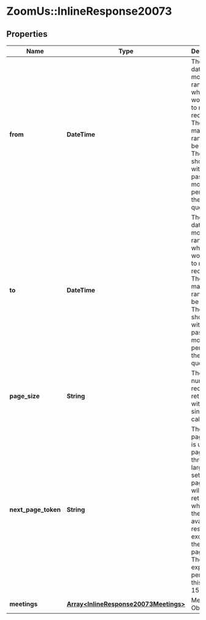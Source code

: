 # ZoomUs::InlineResponse20073

## Properties
Name | Type | Description | Notes
------------ | ------------- | ------------- | -------------
**from** | **DateTime** | The start date for the monthly range for which you would like to retrieve recordings. The maximum range can be a month. The month should fall within the past six months period from the date of query. | [optional] 
**to** | **DateTime** | The end date for the monthly range for which you would like to retrieve recordings. The maximum range can be a month. The month should fall within the past six months period from the date of query. | [optional] 
**page_size** | **String** | The number of records returned within a single API call. | [optional] 
**next_page_token** | **String** | The next page token is used to paginate through large result sets. A next page token will be returned whenever the set of available results exceeds the current page size. The expiration period for this token is 15 minutes. | [optional] 
**meetings** | [**Array&lt;InlineResponse20073Meetings&gt;**](InlineResponse20073Meetings.md) | Meetings Object | [optional] 


